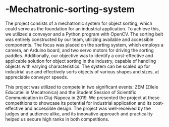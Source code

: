 # -Mechatronic-sorting-system

The project consists of a mechatronic system for object sorting, which could serve as the foundation for an industrial application.
To achieve this, we utilized a conveyor and a Python program with OpenCV.
The sorting belt was entirely constructed by our team, utilizing available and accessible components.
The focus was placed on the sorting system, which employs a camera, an Arduino board, and two servo motors for driving the sorting paddles.
Additionally, our objective was to identify a cost-effective and applicable solution for object sorting in the industry, capable of handling
objects with varying characteristics. The system can be scaled up for industrial use and effectively sorts objects of various shapes and sizes,
at appreciable conveyor speeds.

This project was utilized to compete in two significant events: ZEM (Zilele Educatiei in Mecatronica) and the Student Session of Scientific Communication
in Cluj-Napoca in 2019. We presented the project at these competitions to showcase its potential for industrial application and its cost-effective and accessible design. The project was well-received by the judges and audience alike, and its innovative approach and practicality helped us secure high ranks in both competitions. 
